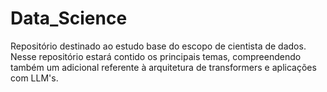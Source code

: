 # Data_Science
Repositório destinado ao estudo base do escopo de cientista de dados. Nesse repositório estará contido os principais temas, compreendendo também um adicional referente à arquitetura de transformers e aplicações com LLM's.
